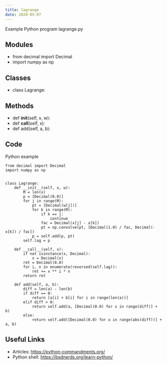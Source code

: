 ```yaml
---
title: lagrange
date: 2020-05-07
---
```

Example Python program lagrange.py

## Modules

* from decimal import Decimal
* import numpy as np

## Classes

* class Lagrange:

## Methods

* def __init__(self, x, w):
* def __call__(self, x):
* def add(self, a, b):

## Code

Python example

    from decimal import Decimal
    import numpy as np
    
    
    class Lagrange:
        def __init__(self, x, w):
            M = len(x)
            p = [Decimal(0.0)]
            for j in range(M):
                pt = [Decimal(w[j])]
                for k in range(M):
                    if k == j:
                        continue
                    fac = Decimal(x[j] - x[k])
                    pt = np.convolve(pt, [Decimal(1.0) / fac, Decimal(-x[k]) / fac])
                p = self.add(p, pt)
            self.lag = p
    
        def __call__(self, x):
            if not isinstance(x, Decimal):
                x = Decimal(x)
            ret = Decimal(0.0)
            for i, n in enumerate(reversed(self.lag)):
                ret += x ** i * n
            return ret
    
        def add(self, a, b):
            diff = len(a) - len(b)
            if diff == 0:
                return [a[i] + b[i] for i in range(len(a))]
            elif diff > 0:
                return self.add(a, [Decimal(0.0) for x in range(diff)] + b)
            else:
                return self.add([Decimal(0.0) for x in range(abs(diff))] + a, b)
    

## Useful Links

- Articles: https://python-commandments.org/
- Python shell: https://bsdnerds.org/learn-python/
